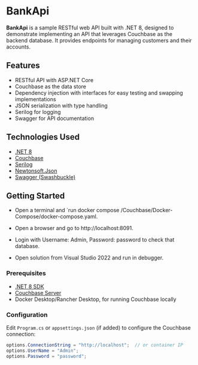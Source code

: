 # BankApi

**BankApi** is a sample RESTful web API built with .NET 8, designed to demonstrate implementing an API that leverages Couchbase as the backend database. It provides endpoints for managing customers and their accounts.

## Features

- RESTful API with ASP.NET Core
- Couchbase as the data store
- Dependency injection with interfaces for easy testing and swapping implementations
- JSON serialization with type handling
- Serilog for logging
- Swagger for API documentation

## Technologies Used

- [.NET 8](https://dotnet.microsoft.com/en-us/)
- [Couchbase](https://www.couchbase.com/)
- [Serilog](https://serilog.net/)
- [Newtonsoft.Json](https://www.newtonsoft.com/json)
- [Swagger (Swashbuckle)](https://github.com/domaindrivendev/Swashbuckle.AspNetCore)

## Getting Started
- Open a terminal and `run docker compose /Couchbase/Docker-Compose/docker-compose.yaml.  
- Open a browser and go to http://localhost:8091.  
- Login with Username: Admin, Password: password to check that database.  

- Open solution from Visual Studio 2022 and run in debugger.  

### Prerequisites

- [.NET 8 SDK](https://dotnet.microsoft.com/en-us/download)
- [Couchbase Server](https://www.couchbase.com/downloads)
- Docker Desktop/Rancher Desktop, for running Couchbase locally

### Configuration

Edit `Program.cs` or `appsettings.json` (if added) to configure the Couchbase connection:

```csharp
options.ConnectionString = "http://localhost";  // or container IP
options.UserName = "Admin";
options.Password = "password";
